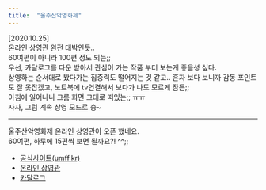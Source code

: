 ```yaml
---
title:  "울주산악영화제"
---
```


[2020.10.25]  
온라인 상영관 완전 대박인듯..  
60여편이 아니라 100편 정도 되는;;  
우선, 카달로그를 다운 받아서 관심이 가는 작품 부터 보는게 좋을성 싶다.  
상영하는 순서대로 봤다가는 집중력도 떨어지는 것 같고..
혼자 보다 보니까 감동 포인트도 잘 못잡겠고, 
노트북에 tv연결해서 보다가 나도 모르게 잠든;;  
아침에 일어나니 크롬 화면 그대로 떠있는;; ㅠㅠ  
자자, 그럼 계속 상영 모드로 슝~  

---
울주산악영화제 온라인 상영관이 오픈 했네요.  
60여편, 하루에 15편씩 보면 될까요?! ^^;;  

- [공식사이트(umff.kr)](http://www.umff.kr/kor/default.asp)
- [온라인 상영관](http://www.umff.kr/kor/addon/00000100/onair.asp?QueryYear=2020&mse=10)  
- [카달로그](http://www.umff.kr/kor/file/5th_umff_program_book.pdf)

<!--
<iframe src="http://www.umff.kr" frameborder="0" width="450" height="450" marginwidth="0" marginheight="0" scrolling="yes">
-->

